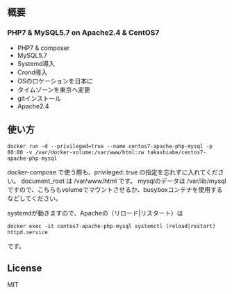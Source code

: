 ## 概要

### PHP7 & MySQL5.7 on Apache2.4 & CentOS7

- PHP7 & composer
- MySQL5.7
- Systemd導入
- Crond導入
- OSのロケーションを日本に
- タイムゾーンを東京へ変更
- gitインストール
- Apache2.4

## 使い方

```
docker run -d --privileged=true --name centos7-apache-php-mysql -p 80:80 -v /var/docker-volume:/var/www/html:rw takashiabe/centos7-apache-php-mysql
```

docker-compose で使う際も、privileged: true の指定を忘れずに入れてください。
document_root は /var/www/html です。
mysqlのデータは /var/lib/mysql ですので、こちらもvolumeでマウントさせるか、busyboxコンテナを使用するなどしてください。 

systemdが動きますので、Apacheの（リロード|リスタート）は

```
docker exec -it centos7-apache-php-mysql systemctl (reload|restart) httpd.service
```

です。


## License
MIT